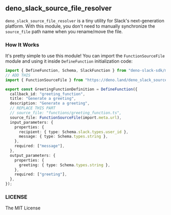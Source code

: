 ## deno_slack_source_file_resolver

`deno_slack_source_file_resolver` is a tiny utility for Slack's next-generation
platform. With this module, you don't need to manually synchronize the
`source_file` path name when you rename/move the file.

### How It Works

It's pretty simple to use this module! You can import the `FunctionSourceFile`
module and using it inside `DefineFunction` initialization code:

```typescript
import { DefineFunction, Schema, SlackFunction } from "deno-slack-sdk/mod.ts";
// ADD THIS
import { FunctionSourceFile } from "https://deno.land/deno_slack_source_file_resolver@0.1.0/mod.ts";

export const GreetingFunctionDefinition = DefineFunction({
  callback_id: "greeting_function",
  title: "Generate a greeting",
  description: "Generate a greeting",
  // REPLACE THIS PART
  // source_file: "functions/greeting_function.ts",
  source_file: FunctionSourceFile(import.meta.url),
  input_parameters: {
    properties: {
      recipient: { type: Schema.slack.types.user_id },
      message: { type: Schema.types.string },
    },
    required: ["message"],
  },
  output_parameters: {
    properties: {
      greeting: { type: Schema.types.string },
    },
    required: ["greeting"],
  },
});
```

### LICENSE

The MIT License
